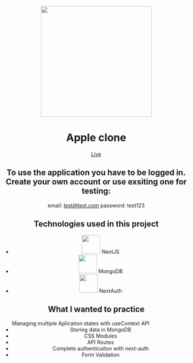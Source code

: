 <div align="center">
  <img src="https://www.freepnglogos.com/uploads/apple-logo-png/apple-logo-png-dallas-shootings-don-add-are-speech-zones-used-4.png" width="300" />
  <h1>Apple clone</h1>

  <a href="https://zokehh-apple-clone.vercel.app/">Live</a>

  ## To use the application you have to be logged in. Create your own account or use exsiting one for testing:
  email: test@test.com
  password: test123

  ## Technologies used in this project

  <ul>
    <li><img src="https://seeklogo.com/images/N/next-js-icon-logo-EE302D5DBD-seeklogo.com.png" width="50" /> NextJS</li>
    <li><img src="https://seeklogo.com/images/M/mongodb-logo-655F7D542D-seeklogo.com.png" width="50" /> MongoDB</li>
    <li><img src="https://next-auth.js.org/img/logo/logo-sm.png" width="50" /> NextAuth</li>
  </ul>

  ## What I wanted to practice

  <ul>
    <li style="display: flex; align-items: center;">Managing multiple Aplication states with useContext API</li>
    <li>Storing data in MongoDB</li>
    <li>CSS Modules</li>
    <li>API Routes</li>
    <li>Complete authenticaiton with next-auth</li>
    <li>Form Validation</li>
  </ul>
</div>
